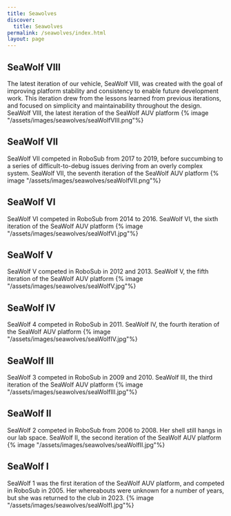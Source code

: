 ```yaml
---
title: Seawolves
discover:
  title: Seawolves
permalink: /seawolves/index.html
layout: page
---
```

## SeaWolf VIII
The latest iteration of our vehicle, SeaWolf VIII, was created with the goal of improving platform stability and consistency to enable future development work. This iteration drew from the lessons learned from previous iterations, and focused on simplicity and maintainability throughout the design. SeaWolf VIII, the latest iteration of the SeaWolf AUV platform
{% image "/assets/images/seawolves/seaWolfVIII.png"%}

## SeaWolf VII
SeaWolf VII competed in RoboSub from 2017 to 2019, before succumbing to a series of difficult-to-debug issues deriving from an overly complex system. SeaWolf VII, the seventh iteration of the SeaWolf AUV platform
{% image "/assets/images/seawolves/seaWolfVII.png"%}

## SeaWolf VI
SeaWolf VI competed in RoboSub from 2014 to 2016. SeaWolf VI, the sixth iteration of the SeaWolf AUV platform
{% image "/assets/images/seawolves/seaWolfVI.jpg"%}

## SeaWolf V
SeaWolf V competed in RoboSub in 2012 and 2013. SeaWolf V, the fifth iteration of the SeaWolf AUV platform
{% image "/assets/images/seawolves/seaWolfV.jpg"%}

## SeaWolf IV
SeaWolf 4 competed in RoboSub in 2011. SeaWolf IV, the fourth iteration of the SeaWolf AUV platform
{% image "/assets/images/seawolves/seaWolfIV.jpg"%}

## SeaWolf III
SeaWolf 3 competed in RoboSub in 2009 and 2010. SeaWolf III, the third iteration of the SeaWolf AUV platform
{% image "/assets/images/seawolves/seaWolfIII.jpg"%}

## SeaWolf II
SeaWolf 2 competed in RoboSub from 2006 to 2008. Her shell still hangs in our lab space. SeaWolf II, the second iteration of the SeaWolf AUV platform
{% image "/assets/images/seawolves/seaWolfII.jpg"%}

## SeaWolf I
SeaWolf 1 was the first iteration of the SeaWolf AUV platform, and competed in RoboSub in 2005. Her whereabouts were unknown for a number of years, but she was returned to the club in 2023.
{% image "/assets/images/seawolves/seaWolfI.jpg"%}
